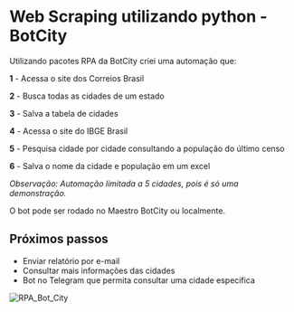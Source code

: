 
# Web Scraping utilizando python - BotCity

Utilizando pacotes RPA da BotCity criei uma automação que:

**1** - Acessa o site dos Correios Brasil

**2** - Busca todas as cidades de um estado

**3** - Salva a tabela de cidades

**4** - Acessa o site do IBGE Brasil

**5** - Pesquisa cidade por cidade consultando a população do último censo

**6** - Salva o nome da cidade e população em um excel

*Observação: Automação limitada a 5 cidades, pois é só uma demonstração.*

O bot pode ser rodado no Maestro BotCity ou localmente.

## Próximos passos ##

- Enviar relatório por e-mail
- Consultar mais informações das cidades
- Bot no Telegram que permita consultar uma cidade específica

![RPA_Bot_City](https://github.com/nickoboco/rpa-python-web-scraping/assets/114833549/74250cd6-441d-44f2-b044-dfc2a706a008)
